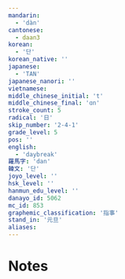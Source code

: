 ```yaml
---
mandarin:
  - 'dàn'
cantonese:
  - daan3
korean:
  - '단'
korean_native: ''
japanese:
  - 'TAN'
japanese_nanori: ''
vietnamese:
middle_chinese_initial: 't'
middle_chinese_final: 'ɑn'
stroke_count: 5
radical: '日'
skip_number: '2-4-1'
grade_level: 5
pos: ''
english:
  - 'daybreak'
羅馬字: 'dan'
韓文: '단'
joyo_level: ''
hsk_level: ''
hanmun_edu_level: ''
danayo_id: 5062
mc_id: 853
graphemic_classification: '指事'
stand_in: '元旦'
aliases:
---
```


# Notes
